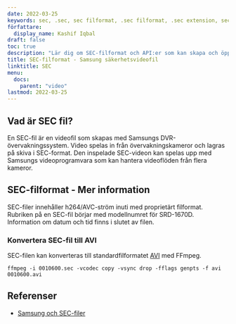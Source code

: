 ```yaml
---
date: 2022-03-25
keywords: sec, .sec, sec filformat, .sec filformat, .sec extension, sec extension
författare:
  display_name: Kashif Iqbal
draft: false
toc: true
description: "Lär dig om SEC-filformat och API:er som kan skapa och öppna SEC-filer." 
title: SEC-filformat - Samsung säkerhetsvideofil
linktitle: SEC
menu:
  docs:
    parent: "video"
lastmod: 2022-03-25
---
```


## Vad är SEC fil?

En SEC-fil är en videofil som skapas med Samsungs DVR-övervakningssystem. Video spelas in från övervakningskameror och lagras på skiva i SEC-format. Den inspelade SEC-videon kan spelas upp med Samsungs videoprogramvara som kan hantera videoflöden från flera kameror.

## SEC-filformat - Mer information

SEC-filer innehåller h264/AVC-ström inuti med proprietärt filformat. Rubriken på en SEC-fil börjar med modellnumret för SRD-1670D. Information om datum och tid finns i slutet av filen.

### Konvertera SEC-fil till AVI

SEC-filen kan konverteras till standardfilformatet [AVI](/sv/video/avi/) med FFmpeg.

```
ffmpeg -i 0010600.sec -vcodec copy -vsync drop -fflags genpts -f avi 0010600.avi
```

## Referenser ##

- [Samsung och SEC-filer](https://spreadys.wordpress.com/2013/07/19/samsung-and-sec-files/)

